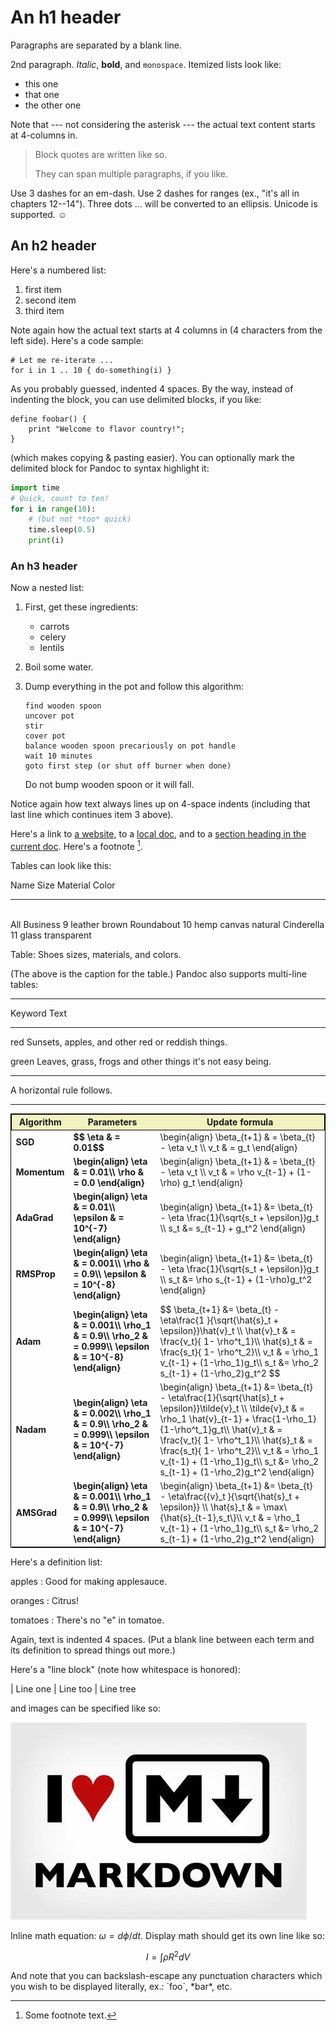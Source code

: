 An h1 header
============

Paragraphs are separated by a blank line.

2nd paragraph. *Italic*, **bold**, and `monospace`. Itemized lists
look like:

* this one
* that one
* the other one

Note that --- not considering the asterisk --- the actual text
content starts at 4-columns in.

> Block quotes are
> written like so.
>
> They can span multiple paragraphs,
> if you like.

Use 3 dashes for an em-dash. Use 2 dashes for ranges (ex., "it's all
in chapters 12--14"). Three dots ... will be converted to an ellipsis.
Unicode is supported. ☺



An h2 header
------------

Here's a numbered list:

1. first item
2. second item
3. third item

Note again how the actual text starts at 4 columns in (4 characters
from the left side). Here's a code sample:

    # Let me re-iterate ...
    for i in 1 .. 10 { do-something(i) }

As you probably guessed, indented 4 spaces. By the way, instead of
indenting the block, you can use delimited blocks, if you like:

~~~
define foobar() {
    print "Welcome to flavor country!";
}
~~~

(which makes copying & pasting easier). You can optionally mark the
delimited block for Pandoc to syntax highlight it:

~~~python
import time
# Quick, count to ten!
for i in range(10):
    # (but not *too* quick)
    time.sleep(0.5)
    print(i)
~~~



### An h3 header ###

Now a nested list:

1. First, get these ingredients:

    * carrots
    * celery
    * lentils

2. Boil some water.

3. Dump everything in the pot and follow
   this algorithm:

       find wooden spoon
       uncover pot
       stir
       cover pot
       balance wooden spoon precariously on pot handle
       wait 10 minutes
       goto first step (or shut off burner when done)

   Do not bump wooden spoon or it will fall.

Notice again how text always lines up on 4-space indents (including
that last line which continues item 3 above).

Here's a link to [a website](http://foo.bar), to a [local
doc](local-doc.html), and to a [section heading in the current
doc](#an-h2-header). Here's a footnote [^1].

[^1]: Some footnote text.

Tables can look like this:

Name           Size  Material      Color
------------- -----  ------------  ------------
<br>
All Business      9  leather       brown
Roundabout       10  hemp canvas   natural
Cinderella       11  glass         transparent

Table: Shoes sizes, materials, and colors.

(The above is the caption for the table.) Pandoc also supports
multi-line tables:

--------  -----------------------
Keyword   Text
--------  -----------------------
red       Sunsets, apples, and
other red or reddish
things.

green     Leaves, grass, frogs
and other things it's
not easy being.
--------  -----------------------

A horizontal rule follows.

***

<table style  = "width:100%; border: 1px solid black; "   >
  <tr style=" border: 1px solid black; background-color: #f1f1c1;">
    <th>Algorithm</th>
    <th>Parameters</th>
    <th>Update formula</th> 
  </tr>
  <tr >
        <td>
<b>SGD </b>       
        </td>
                <td>
<b>  $$
    \eta & = 0.01$$
       </b>       
        </td>
          <td>
\begin{align}
   \beta_{t+1} & = \beta_{t} -  \eta v_t   \\
v_t & =  g_t
\end{align}
        </td>
    </tr>   
        <tr>
        <td>
<b>Momentum   </b>       
        </td>        
            <td>
<b>
    \begin{align}
    \eta & = 0.01\\
    \rho & = 0.0
      \end{align}               
                </b>       
        </td>
          <td>
\begin{align}
   \beta_{t+1} & = \beta_{t} -  \eta v_t   \\
v_t & = \rho v_{t-1} + (1-\rho) g_t
\end{align}
        </td>
    </tr> 
     <tr>
        <td>
<b>AdaGrad </b>        
        </td>
                 <td>
<b>\begin{align}
    \eta & = 0.01\\
    \epsilon & = 10^{-7}
      \end{align}</b>       
        </td>
          <td>
\begin{align}
   \beta_{t+1} &= \beta_{t} - \eta \frac{1}{\sqrt{s_t + \epsilon}}g_t  \\
s_t &=  s_{t-1} + g_t^2
\end{align}
        </td>
    </tr>
            <tr>
        <td>
<b>RMSProp </b>        
        </td>
                 <td>
<b>\begin{align}
    \eta & = 0.001\\
    \rho & = 0.9\\
    \epsilon & = 10^{-8}
      \end{align}</b>       
        </td>
          <td>
\begin{align}
   \beta_{t+1} &= \beta_{t} - \eta \frac{1}{\sqrt{s_t + \epsilon}}g_t  \\
s_t &= \rho s_{t-1} + (1-\rho)g_t^2
\end{align}
        </td>
    </tr>
    <tr>
        <td>
<b> Adam     </b>     
        </td>
         <td>
<b>\begin{align}
    \eta & = 0.001\\
    \rho_1 & = 0.9\\
    \rho_2 & = 0.999\\
    \epsilon & = 10^{-8}
      \end{align} </b>       
        </td>
          <td>
$$
   \beta_{t+1} &= \beta_{t} -  \eta\frac{1 }{\sqrt{\hat{s}_t  + \epsilon}}\hat{v}_t \\
    \hat{v}_t & = \frac{v_t}{ 1- \rho^t_1}\\
     \hat{s}_t & = \frac{s_t}{ 1- \rho^t_2}\\
v_t & = \rho_1 v_{t-1} + (1-\rho_1)g_t\\
s_t &= \rho_2 s_{t-1} + (1-\rho_2)g_t^2              
$$
        </td>
    </tr>
        <tr>
        <td>
<b> Nadam     </b>     
        </td>
             <td>
<b>\begin{align}
     \eta & = 0.002\\
    \rho_1 & = 0.9\\
    \rho_2 & = 0.999\\
    \epsilon & = 10^{-7}
      \end{align} </b>       
        </td>
          <td>
\begin{align}
   \beta_{t+1} &= \beta_{t} -  \eta\frac{1}{\sqrt{\hat{s}_t  + \epsilon}}\tilde{v}_t  \\
    \tilde{v}_t & = \rho_1  \hat{v}_{t-1} + \frac{1-\rho_1}{1-\rho^t_1}g_t\\
    \hat{v}_t & = \frac{v_t}{ 1- \rho^t_1}\\
     \hat{s}_t & = \frac{s_t}{ 1- \rho^t_2}\\
v_t & = \rho_1 v_{t-1} + (1-\rho_1)g_t\\
s_t &= \rho_2 s_{t-1} + (1-\rho_2)g_t^2              
\end{align}
        </td>
    </tr>
    <tr>
        <td>
<b> AMSGrad    </b>     
        </td>
         <td>
<b>\begin{align}
     \eta & = 0.001\\
    \rho_1 & = 0.9\\
    \rho_2 & = 0.999\\
    \epsilon & = 10^{-7}
      \end{align}  </b>       
        </td>
          <td>
\begin{align}
   \beta_{t+1} &= \beta_{t} -  \eta\frac{{v}_t }{\sqrt{\hat{s}_t  + \epsilon}} \\
     \hat{s}_t & = \max\{\hat{s}_{t-1},s_t\}\\
v_t & = \rho_1 v_{t-1} + (1-\rho_1)g_t\\
s_t &= \rho_2 s_{t-1} + (1-\rho_2)g_t^2              
\end{align}
        </td>
    </tr>
</table> 




Here's a definition list:

apples
: Good for making applesauce.

oranges
: Citrus!

tomatoes
: There's no "e" in tomatoe.

Again, text is indented 4 spaces. (Put a blank line between each
term and  its definition to spread things out more.)

Here's a "line block" (note how whitespace is honored):

| Line one
|   Line too
| Line tree

and images can be specified like so:

![example image](example-image.jpg "An exemplary image")

Inline math equation: $\omega = d\phi / dt$. Display
math should get its own line like so:     

$$I = \int \rho R^{2} dV$$

And note that you can backslash-escape any punctuation characters
which you wish to be displayed literally, ex.: \`foo\`, \*bar\*, etc.